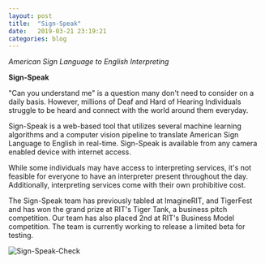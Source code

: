 ```yaml
---
layout: post
title:  "Sign-Speak"
date:   2019-03-21 23:19:21
categories: blog
---
```


*American Sign Language to English Interpreting*

**Sign-Speak**

"Can you understand me" is a question many don't need to consider on a daily basis. However, millions of Deaf and Hard of Hearing Individuals struggle to be heard and connect with the world around them everyday.

Sign-Speak is a web-based tool that utilizes several machine learning algorithms and a computer vision pipeline to translate American Sign Language to English in real-time. Sign-Speak is available from any camera enabled device with internet access.

While some individuals may have access to interpreting services, it's not feasible for everyone to have an interpreter present throughout the day. Additionally, interpreting services come with their own prohibitive cost.

The Sign-Speak team has previously tabled at ImagineRIT, and TigerFest and has won the grand prize at RIT's Tiger Tank, a business pitch competition. Our team has also placed 2nd at RIT's Business Model competition. The team is currently working to release a limited beta for testing.

<img itemprop="image" src="http://res.cloudinary.com/dc1pxuvzn/image/upload/c_scale,w_760/v1536242967/20180405_205522_1.jpg" alt="Sign-Speak-Check">
